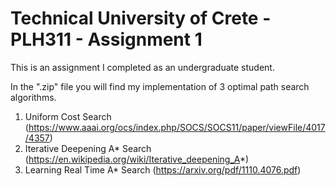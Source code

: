 # Technical University of Crete - PLH311 - Assignment 1

This is an assignment I completed as an undergraduate student.

In the ".zip" file you will find my implementation of 3 optimal path search algorithms.

1) Uniform Cost Search (https://www.aaai.org/ocs/index.php/SOCS/SOCS11/paper/viewFile/4017/4357)
2) Iterative Deepening A* Search (https://en.wikipedia.org/wiki/Iterative_deepening_A*)
3) Learning Real Time A* Search (https://arxiv.org/pdf/1110.4076.pdf)

